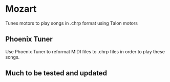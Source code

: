 # Mozart

Tunes motors to play songs in .chrp format using Talon motors 

## Phoenix Tuner

Use Phoenix Tuner to reformat MIDI files to .chrp files in order to play these songs.

## Much to be tested and updated 

